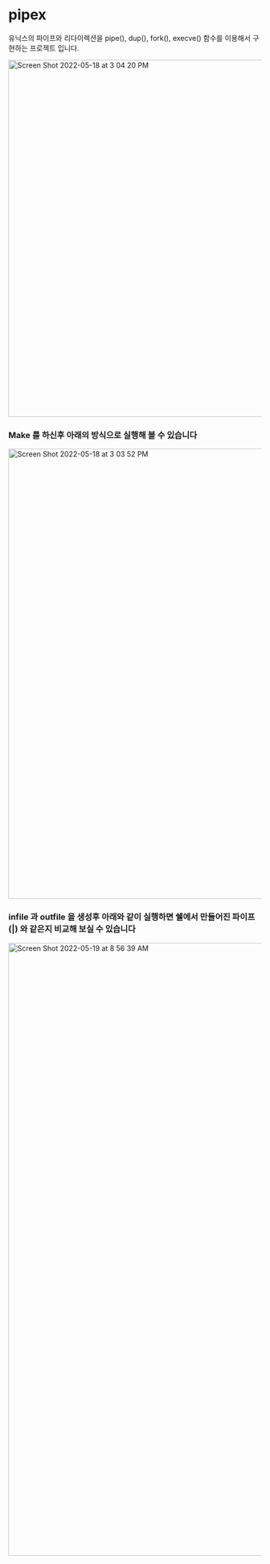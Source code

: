 # pipex

유닉스의 파이프와 리다이렉션을 pipe(), dup(), fork(), execve() 함수를 이용해서 구현하는 프로젝트 입니다.


<img width="711" alt="Screen Shot 2022-05-18 at 3 04 20 PM" src="https://user-images.githubusercontent.com/86817683/168968478-ecd5b5e6-0e9e-4ffc-801c-58f902b07288.png">

### Make 를 하신후 아래의 방식으로 실행해 볼 수 있습니다
<img width="896" alt="Screen Shot 2022-05-18 at 3 03 52 PM" src="https://user-images.githubusercontent.com/86817683/168968493-f8967fec-a59b-434f-b6e9-697e4fff10cf.png">

### infile 과 outfile 을 생성후 아래와 같이 실행하면 쉘에서 만들어진 파이프(|) 와 같은지 비교해 보실 수 있습니다
<img width="1220" alt="Screen Shot 2022-05-19 at 8 56 39 AM" src="https://user-images.githubusercontent.com/86817683/169174103-0f0ea75d-25cc-4bfb-99d3-f24f4b0ff1b1.png">
